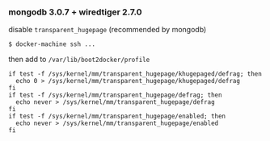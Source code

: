 ### mongodb 3.0.7 + wiredtiger 2.7.0

disable `transparent_hugepage` (recommended by mongodb)

```
$ docker-machine ssh ...
```

then add to `/var/lib/boot2docker/profile`

```
if test -f /sys/kernel/mm/transparent_hugepage/khugepaged/defrag; then
  echo 0 > /sys/kernel/mm/transparent_hugepage/khugepaged/defrag
fi
if test -f /sys/kernel/mm/transparent_hugepage/defrag; then
  echo never > /sys/kernel/mm/transparent_hugepage/defrag
fi
if test -f /sys/kernel/mm/transparent_hugepage/enabled; then
  echo never > /sys/kernel/mm/transparent_hugepage/enabled
fi
```